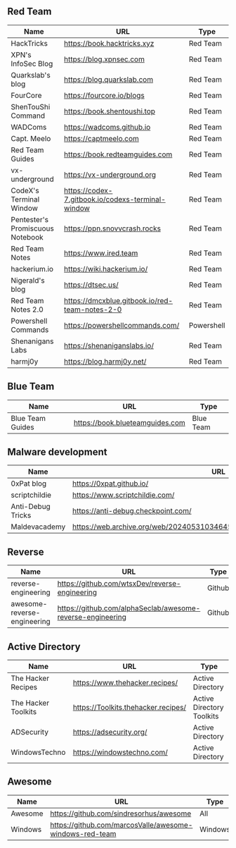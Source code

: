 ## Red Team

| Name                             | URL                                               | Type       |
| -------------------------------- | ------------------------------------------------- | ---------- |
| HackTricks                       | https://book.hacktricks.xyz                       | Red Team   |
| XPN's InfoSec Blog               | https://blog.xpnsec.com                           | Red Team   |
| Quarkslab's blog                 | https://blog.quarkslab.com                        | Red Team   |
| FourCore                         | https://fourcore.io/blogs                         | Red Team   |
| ShenTouShi Command               | https://book.shentoushi.top                       | Red Team   |
| WADComs                          | https://wadcoms.github.io                         | Red Team   |
| Capt. Meelo                      | https://captmeelo.com                             | Red Team   |
| Red Team Guides                  | https://book.redteamguides.com                    | Red Team   |
| vx-underground                   | https://vx-underground.org                        | Red Team   |
| CodeX's Terminal Window          | https://codex-7.gitbook.io/codexs-terminal-window | Red Team   |
| Pentester's Promiscuous Notebook | https://ppn.snovvcrash.rocks                      | Red Team   |
| Red Team Notes                   | https://www.ired.team                             | Red Team   |
| hackerium.io                     | https://wiki.hackerium.io/                        | Red Team   |
| Nigerald's blog                  | https://dtsec.us/                                 | Red Team   |
| Red Team Notes 2.0               | https://dmcxblue.gitbook.io/red-team-notes-2-0    | Red Team   |
| Powershell Commands              | https://powershellcommands.com/                   | Powershell |
| Shenanigans Labs                 | https://shenaniganslabs.io/                       | Red Team   |
| harmj0y                          | https://blog.harmj0y.net/                         | Red Team   |

## Blue Team

| Name             | URL                             | Type      |
| ---------------- | ------------------------------- | --------- |
| Blue Team Guides | https://book.blueteamguides.com | Blue Team |

## Malware development

| Name              | URL                                                          | Type   |
| ----------------- | ------------------------------------------------------------ | ------ |
| 0xPat blog        | https://0xpat.github.io/                                     |        |
| scriptchildie     | https://www.scriptchildie.com/                               | Golang |
| Anti-Debug Tricks | https://anti-debug.checkpoint.com/                           |        |
| Maldevacademy     | https://web.archive.org/web/20240531034645/https://cmn.cool/docs/Maldevacademy | C/C++  |

## Reverse

| Name                        | URL                                                        | Type   |
| --------------------------- | ---------------------------------------------------------- | ------ |
| reverse-engineering         | https://github.com/wtsxDev/reverse-engineering             | Github |
| awesome-reverse-engineering | https://github.com/alphaSeclab/awesome-reverse-engineering | Github |


## Active Directory

| Name                | URL                                 | Type                      |
| ------------------- | ----------------------------------- | ------------------------- |
| The Hacker Recipes  | https://www.thehacker.recipes/      | Active Directory          |
| The Hacker Toolkits | https://Toolkits.thehacker.recipes/ | Active Directory Toolkits |
| ADSecurity          | https://adsecurity.org/             | Active Directory          |
| WindowsTechno       | https://windowstechno.com/          | Active Directory          |

## Awesome

| Name    | URL                                                     | Type    |
| ------- | ------------------------------------------------------- | ------- |
| Awesome | https://github.com/sindresorhus/awesome                 | All     |
| Windows | https://github.com/marcosValle/awesome-windows-red-team | Windows |

